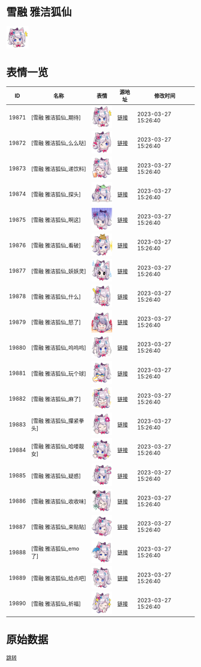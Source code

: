 # 雪融 雅洁狐仙

<img src="./cover.png" height="60" alt="cover" />

# 表情一览

|ID|名称|表情|源地址|修改时间|
|----|----|----|----|----|
|19871|[雪融 雅洁狐仙_期待]|<img src="./pic/019871_%5B雪融 雅洁狐仙_期待%5D.png" height="60" alt="期待"/>|[链接](https://i0.hdslb.com/bfs/garb/b098a0963f69a284879dfa03c802760965003bad.png)|2023-03-27 15:26:40|
|19872|[雪融 雅洁狐仙_么么哒]|<img src="./pic/019872_%5B雪融 雅洁狐仙_么么哒%5D.png" height="60" alt="么么哒"/>|[链接](https://i0.hdslb.com/bfs/garb/8d68972805e889f5fe927257049e001a374390c3.png)|2023-03-27 15:26:40|
|19873|[雪融 雅洁狐仙_递饮料]|<img src="./pic/019873_%5B雪融 雅洁狐仙_递饮料%5D.png" height="60" alt="递饮料"/>|[链接](https://i0.hdslb.com/bfs/garb/f0b664cba18bab342147f3f852b269d50e1ac836.png)|2023-03-27 15:26:40|
|19874|[雪融 雅洁狐仙_探头]|<img src="./pic/019874_%5B雪融 雅洁狐仙_探头%5D.png" height="60" alt="探头"/>|[链接](https://i0.hdslb.com/bfs/garb/c3724e193b33a3b810237ce51f4a6e809b873aad.png)|2023-03-27 15:26:40|
|19875|[雪融 雅洁狐仙_啊这]|<img src="./pic/019875_%5B雪融 雅洁狐仙_啊这%5D.png" height="60" alt="啊这"/>|[链接](https://i0.hdslb.com/bfs/garb/7aaa9915abfcb0130e6d69a083a1da68650c6e9e.png)|2023-03-27 15:26:40|
|19876|[雪融 雅洁狐仙_看破]|<img src="./pic/019876_%5B雪融 雅洁狐仙_看破%5D.png" height="60" alt="看破"/>|[链接](https://i0.hdslb.com/bfs/garb/f3dfdce8d8ad03294090ede5304d2bbee69ffca0.png)|2023-03-27 15:26:40|
|19877|[雪融 雅洁狐仙_妖妖灵]|<img src="./pic/019877_%5B雪融 雅洁狐仙_妖妖灵%5D.png" height="60" alt="妖妖灵"/>|[链接](https://i0.hdslb.com/bfs/garb/56bc51e0e6c265be2969d9d7ac54a2bbaa64ca85.png)|2023-03-27 15:26:40|
|19878|[雪融 雅洁狐仙_什么]|<img src="./pic/019878_%5B雪融 雅洁狐仙_什么%5D.png" height="60" alt="什么"/>|[链接](https://i0.hdslb.com/bfs/garb/f07a3574f5a724667ae1a06d4002868958855f6b.png)|2023-03-27 15:26:40|
|19879|[雪融 雅洁狐仙_怒了]|<img src="./pic/019879_%5B雪融 雅洁狐仙_怒了%5D.png" height="60" alt="怒了"/>|[链接](https://i0.hdslb.com/bfs/garb/414424976b3276241c6d80c8461365d009453a8e.png)|2023-03-27 15:26:40|
|19880|[雪融 雅洁狐仙_呜呜呜]|<img src="./pic/019880_%5B雪融 雅洁狐仙_呜呜呜%5D.png" height="60" alt="呜呜呜"/>|[链接](https://i0.hdslb.com/bfs/garb/c8acfcac271332274252d251befc392e9ee784e9.png)|2023-03-27 15:26:40|
|19881|[雪融 雅洁狐仙_玩个球]|<img src="./pic/019881_%5B雪融 雅洁狐仙_玩个球%5D.png" height="60" alt="玩个球"/>|[链接](https://i0.hdslb.com/bfs/garb/2d1a9fff078212b7e79e162820a4afdfa46b98bd.png)|2023-03-27 15:26:40|
|19882|[雪融 雅洁狐仙_麻了]|<img src="./pic/019882_%5B雪融 雅洁狐仙_麻了%5D.png" height="60" alt="麻了"/>|[链接](https://i0.hdslb.com/bfs/garb/74cafeaf29058556634fcc87ac2c1311f808a920.png)|2023-03-27 15:26:40|
|19883|[雪融 雅洁狐仙_攥紧拳头]|<img src="./pic/019883_%5B雪融 雅洁狐仙_攥紧拳头%5D.png" height="60" alt="攥紧拳头"/>|[链接](https://i0.hdslb.com/bfs/garb/8836da9a968cef398e09a5a4de4d40b8131a101c.png)|2023-03-27 15:26:40|
|19884|[雪融 雅洁狐仙_哈喽靓女]|<img src="./pic/019884_%5B雪融 雅洁狐仙_哈喽靓女%5D.png" height="60" alt="哈喽靓女"/>|[链接](https://i0.hdslb.com/bfs/garb/fe71fdfcf086fc1495547761cc32de82ee19c15a.png)|2023-03-27 15:26:40|
|19885|[雪融 雅洁狐仙_疑惑]|<img src="./pic/019885_%5B雪融 雅洁狐仙_疑惑%5D.png" height="60" alt="疑惑"/>|[链接](https://i0.hdslb.com/bfs/garb/a4104b99ad34e37fa0397860266e456bfedf62cb.png)|2023-03-27 15:26:40|
|19886|[雪融 雅洁狐仙_收收味]|<img src="./pic/019886_%5B雪融 雅洁狐仙_收收味%5D.png" height="60" alt="收收味"/>|[链接](https://i0.hdslb.com/bfs/garb/20e69f2426aa1f552bdf983811887a3ea96b22e9.png)|2023-03-27 15:26:40|
|19887|[雪融 雅洁狐仙_来贴贴]|<img src="./pic/019887_%5B雪融 雅洁狐仙_来贴贴%5D.png" height="60" alt="来贴贴"/>|[链接](https://i0.hdslb.com/bfs/garb/410339d3eb78197f528631d0e6a7680b61dabbed.png)|2023-03-27 15:26:40|
|19888|[雪融 雅洁狐仙_emo了]|<img src="./pic/019888_%5B雪融 雅洁狐仙_emo了%5D.png" height="60" alt="emo了"/>|[链接](https://i0.hdslb.com/bfs/garb/d7d47677c2799e6cebf56d181bf74af436f0626e.png)|2023-03-27 15:26:40|
|19889|[雪融 雅洁狐仙_给点吧]|<img src="./pic/019889_%5B雪融 雅洁狐仙_给点吧%5D.png" height="60" alt="给点吧"/>|[链接](https://i0.hdslb.com/bfs/garb/61a5cc4b6345897b60024cf1ba3013beb1f9d748.png)|2023-03-27 15:26:40|
|19890|[雪融 雅洁狐仙_祈福]|<img src="./pic/019890_%5B雪融 雅洁狐仙_祈福%5D.png" height="60" alt="祈福"/>|[链接](https://i0.hdslb.com/bfs/garb/4224e7e0299ab465e72063c057692c4a39195295.png)|2023-03-27 15:26:40|

# 原始数据

[跳转](./raw.json)

